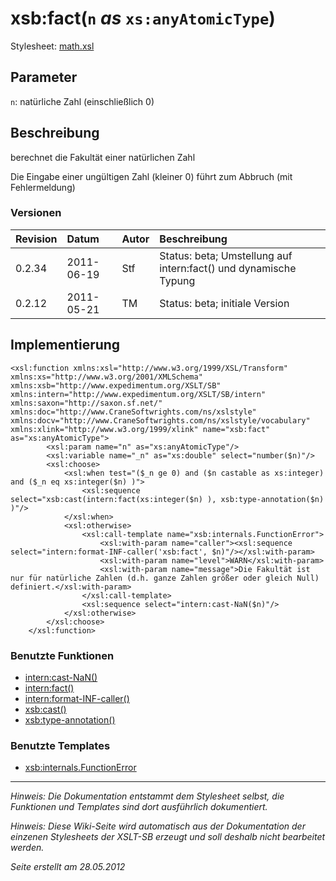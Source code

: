# xsb:fact(`n` _as_ `xs:anyAtomicType`) #

Stylesheet: [math.xsl](http://code.google.com/p/xslt-sb/source/browse/trunk/xslt-sb/math.xsl)

## Parameter ##
`n`: natürliche Zahl (einschließlich 0)



## Beschreibung ##
berechnet die Fakultät einer natürlichen Zahl

Die Eingabe einer ungültigen Zahl (kleiner 0) führt zum Abbruch (mit Fehlermeldung)

### Versionen ###
| Revision | Datum | Autor | Beschreibung |
|:---------|:------|:------|:-------------|
| 0.2.34 | 2011-06-19 | Stf |   Status: beta;   Umstellung auf intern:fact() und dynamische Typung   |
| 0.2.12 | 2011-05-21 | TM |   Status: beta;   initiale Version   |


## Implementierung ##
```
<xsl:function xmlns:xsl="http://www.w3.org/1999/XSL/Transform" xmlns:xs="http://www.w3.org/2001/XMLSchema" xmlns:xsb="http://www.expedimentum.org/XSLT/SB" xmlns:intern="http://www.expedimentum.org/XSLT/SB/intern" xmlns:saxon="http://saxon.sf.net/" xmlns:doc="http://www.CraneSoftwrights.com/ns/xslstyle" xmlns:docv="http://www.CraneSoftwrights.com/ns/xslstyle/vocabulary" xmlns:xlink="http://www.w3.org/1999/xlink" name="xsb:fact" as="xs:anyAtomicType">
		<xsl:param name="n" as="xs:anyAtomicType"/>
		<xsl:variable name="_n" as="xs:double" select="number($n)"/>
		<xsl:choose>
			<xsl:when test="($_n ge 0) and ($n castable as xs:integer) and ($_n eq xs:integer($n) )">
				<xsl:sequence select="xsb:cast(intern:fact(xs:integer($n) ), xsb:type-annotation($n) )"/>
			</xsl:when>
			<xsl:otherwise>
				<xsl:call-template name="xsb:internals.FunctionError">
					<xsl:with-param name="caller"><xsl:sequence select="intern:format-INF-caller('xsb:fact', $n)"/></xsl:with-param>
					<xsl:with-param name="level">WARN</xsl:with-param>
					<xsl:with-param name="message">Die Fakultät ist nur für natürliche Zahlen (d.h. ganze Zahlen größer oder gleich Null) definiert.</xsl:with-param>
				</xsl:call-template>
				<xsl:sequence select="intern:cast-NaN($n)"/>
			</xsl:otherwise>
		</xsl:choose>
	</xsl:function>
```

### Benutzte Funktionen ###
  * [intern:cast-NaN()](intern_cast_NaN.md)
  * [intern:fact()](intern_fact.md)
  * [intern:format-INF-caller()](intern_format_INF_caller.md)
  * [xsb:cast()](xsb_cast.md)
  * [xsb:type-annotation()](xsb_type_annotation.md)

### Benutzte Templates ###
  * [xsb:internals.FunctionError](xsb_internals_FunctionError.md)


---


_Hinweis: Die Dokumentation entstammt dem Stylesheet selbst, die Funktionen und Templates sind dort ausführlich dokumentiert._

_Hinweis: Diese Wiki-Seite wird automatisch aus der Dokumentation der einzenen Stylesheets der XSLT-SB erzeugt und soll deshalb nicht bearbeitet werden._

_Seite erstellt am 28.05.2012_
